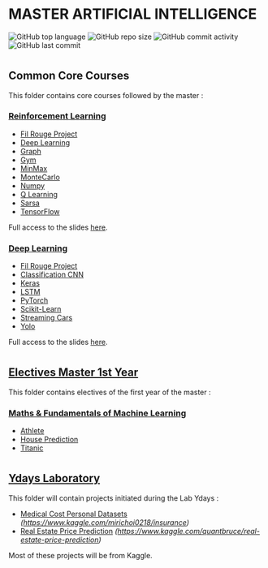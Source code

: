 # **MASTER ARTIFICIAL INTELLIGENCE**

![GitHub top language](https://img.shields.io/github/languages/top/vivimouret29/mast1_ai)
![GitHub repo size](https://img.shields.io/github/repo-size/vivimouret29/mast1_ai)
![GitHub commit activity](https://img.shields.io/github/commit-activity/w/vivimouret29/mast1_ai)
![GitHub last commit](https://img.shields.io/github/last-commit/vivimouret29/mast1_ai)

#
## Common Core Courses

This folder contains core courses followed by the master :

### **[Reinforcement Learning](./reinforcement_learning)**

  - [Fil Rouge Project](./reinforcement_learning/fil-rouge)
  - [Deep Learning](./reinforcement_learning/tp_deeplearning)
  - [Graph](./reinforcement_learning/tp_graph)
  - [Gym](./reinforcement_learning/tp_gym)
  - [MinMax](./reinforcement_learning/tp_minmax)
  - [MonteCarlo](./reinforcement_learning/tp_montecarlo)
  - [Numpy](./reinforcement_learning/tp_numpy)
  - [Q Learning](./reinforcement_learning/tp_qlearning)
  - [Sarsa](./reinforcement_learning/tp_sarsa)
  - [TensorFlow](./reinforcement_learning/tp_tensorflow)

Full access to the slides [here](./reinforcement_learning/slides).

### **[Deep Learning](./deep_learning)**

  - [Fil Rouge Project](./deep_learning/fil-rouge)
  - [Classification CNN](./deep_learning/cnn_classification)
  - [Keras](./deep_learning/keras)
  - [LSTM](./deep_learning/lstm)
  - [PyTorch](./deep_learning/pytorch)
  - [Scikit-Learn](./deep_learning/scikit-learn-mlp)
  - [Streaming Cars](./deep_learning/streaming_cars)
  - [Yolo](./deep_learning/yolo)

Full access to the slides [here](./deep_learning/slides).

#
## [Electives Master 1st Year](./electives_fy)

This folder contains electives of the first year of the master :

### [Maths &amp; Fundamentals of Machine Learning](./electives_fy/maths_f)

  - [Athlete](./electives_fy/maths_f/athlete)
  - [House Prediction](./electives_fy/maths_f/house_predict)
  - [Titanic](./electives_fy/maths_f/titanic)

#
## [Ydays Laboratory](./ydays)

This folder will contain projects initiated during the Lab Ydays :

- [Medical Cost Personal Datasets](./ydays/medical_cost_personal)  *(https://www.kaggle.com/mirichoi0218/insurance)*
- [Real Estate Price Prediction](./ydays/real_estate)  *(https://www.kaggle.com/quantbruce/real-estate-price-prediction)*

Most of these projects will be from Kaggle.
  